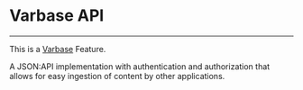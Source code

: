 # Varbase API
---

This is a [Varbase](https://www.drupal.org/project/varbase) Feature.

A JSON:API implementation with authentication and authorization that allows
 for easy ingestion of content by other applications.
